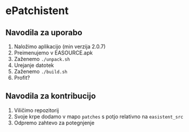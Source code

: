 # ePatchistent
## Navodila za uporabo
1. Naložimo aplikacijo (min verzija 2.0.7)
2. Preimenujemo v EASOURCE.apk
3. Zaženemo `./unpack.sh`
4. Urejanje datotek
5. Zaženemo `./build.sh`
6. Profit?

## Navodila za kontribucijo
1. Viličimo repozitorij
2. Svoje krpe dodamo v mapo `patches` s potjo relativno na `easistent_src`
3. Odpremo zahtevo za potegnjenje